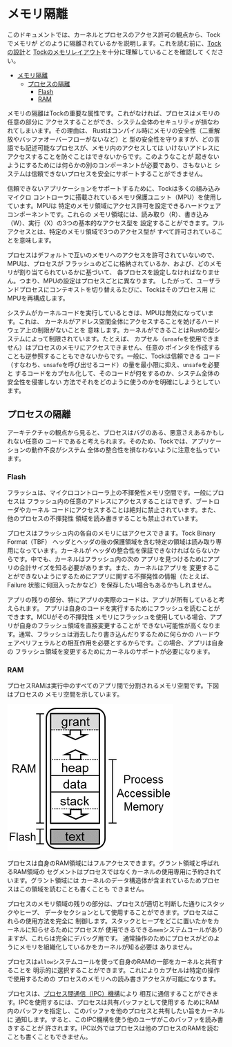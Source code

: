 メモリ隔離
=============

このドキュメントでは、カーネルとプロセスのアクセス許可の観点から、Tockでメモリが
どのように隔離されているかを説明します。これを読む前に、[Tockの設計](Design.md)と
[Tockのメモリレイアウト](Memory_Layout.md)を十分に理解していることを確認して
ください。

<!-- npm i -g markdown-toc; markdown-toc -i Memory_Isolation.md -->

<!-- toc -->

- [メモリ隔離](#メモリ隔離)
  - [プロセスの隔離](#プロセスの隔離)
    - [Flash](#flash)
    - [RAM](#ram)

<!-- tocstop -->

メモリの隔離はTockの重要な属性です。これがなければ、プロセスはメモリの任意の部分に
アクセスすることができ、システム全体のセキュリティが損なわれてしまいます。その理由は、
Rustはコンパイル時にメモリの安全性（二重解放やバッファオーバーフローがないなど）と
型の安全性を守りますが、どの言語でも記述可能なプロセスが、メモリ内のアクセスしては
いけないアドレスにアクセスすることを防ぐことはできないからです。このようなことが
起きないようにするためには何らかの別のコンポーネントが必要であり、さもないと
システムは信頼できないプロセスを安全にサポートすることができません。

信頼できないアプリケーションをサポートするために、Tockは多くの組み込みマイクロ
コントローラに搭載されているメモリ保護ユニット（MPU）を使用しています。MPUは
特定のメモリ領域にアクセス許可を設定できるハードウェアコンポーネントです。これらの
メモリ領域には、読み取り（R）、書き込み（W）、実行（X）の3つの基本的なアクセス型を
設定することができます。フルアクセスとは、特定のメモリ領域で3つのアクセス型が
すべて許可されていることを意味します。

プロセスはデフォルトで互いのメモリへのアクセスを許可されていないので、MPUは、プロセスが
フラッシュのどこに格納されているか、および、どのメモリが割り当てられているかに基づいて、
各プロセスを設定しなければなりません。つまり、MPUの設定はプロセスごとに異なります。
したがって、ユーザランドプロセスにコンテキストを切り替えるたびに、Tockはそのプロセス用
にMPUを再構成します。

システムがカーネルコードを実行しているときは、MPUは無効になっています。これは、
カーネルがアドレス空間全体にアクセスすることを妨げるハードウェア上の制限がないことを
意味します。カーネルができることはRustの型システムによって制限されています。たとえば、
カプセル（`unsafe`を使用できません）はプロセスのメモリにアクセスできません、任意の
ポインタを作成することも逆参照することもできないからです。一般に、Tockは信頼できる
コード（すなわち、`unsafe`を呼び出せるコード）の量を最小限に抑え、`unsafe`を必要と
するコードをカプセル化して、そのコードが何をするのか、システム全体の安全性を侵害しない
方法でそれをどのように使うのかを明確にしようとしています。

## プロセスの隔離

アーキテクチャの観点から見ると、プロセスはバグのある、悪意さえあるかもしれない任意の
コードであると考えられます。そのため、Tockでは、アプリケーションの動作不良がシステム
全体の整合性を損なわないように注意を払っています。

### Flash

フラッシュは、マイクロコントローラ上の不揮発性メモリ空間です。一般にプロセスは
フラッシュ内の任意のアドレスにアクセスすることはできず、ブートローダやカーネル
コードにアクセスすることは絶対に禁止されています。また、他のプロセスの不揮発性
領域を読み書きすることも禁止されています。

プロセスはフラッシュ内の各自のメモリにはアクセスできます。Tock Binary Format（TBF）
ヘッダとヘッダの後の保護領域を含む特定の領域は読み取り専用になっています。カーネルが
ヘッダの整合性を保証できなければならないからです。中でも、カーネルはフラッシュ内の次の
アプリを見つけるためにアプリの合計サイズを知る必要があります。また、カーネルはアプリを
変更することができないようにするためにアプリに関する不揮発性の情報（たとえば、Failure
状態に何回入ったかなど）を保存したい場合もあるかもしれません。

アプリの残りの部分、特にアプリの実際のコードは、アプリが所有していると考えられます。
アプリは自身のコードを実行するためにフラッシュを読むことができます。MCUがその不揮発性
メモリにフラッシュを使用している場合、アプリが自身のフラッシュ領域を直接変更することが
できない可能性が高くなります。通常、フラッシュは消去したり書き込んだりするために何らかの
ハードウェアペリフェラルとの相互作用を必要とするからです。この場合、アプリは自身の
フラッシュ領域を変更するためにカーネルのサポートが必要になります。

### RAM

プロセスRAMは実行中のすべてのアプリ間で分割されるメモリ空間です。下図はプロセスの
メモリ空間を示しています。

![Process' RAM](processram.png)

プロセスは自身のRAM領域にはフルアクセスできます。グラント領域と呼ばれるRAM領域の
セグメントはプロセスではなくカーネルの使用専用に予約されています。グラント領域には
カーネルのデータ構造体が含まれているためプロセスはこの領域を読むことも書くことも
できません。

プロセスのメモリ領域の残りの部分は、プロセスが適切と判断した通りにスタックやヒープ、
データセクションとして使用することができます。プロセスはこれらの使用方法を完全に
制御します。スタックとヒープをどこに置いたかをカーネルに知らせるためにプロセスが
使用できるできる`mem`システムコールがありますが、これらは完全にデバッグ用です。
通常操作のためにプロセスがどのようにメモリを組織化しているかをカーネルが知る必要は
ありません。

プロセスは`allow`システムコールを使って自身のRAMの一部をカーネルと共有することを
明示的に選択することができます。これによりカプセルは特定の操作で使用するための
プロセスのメモリへの読み書きアクセスが可能になります。

プロセスは、[プロセス間通信（IPC）機構](https://book.tockos.org/tutorials/05_ipc.html)により
相互に通信することができます。IPCを使用するには、プロセスは共有バッファとして使用する
ためにRAM内のバッファを指定し、このバッファを他のプロセスと共有したい旨をカーネルに
通知します。すると、このIPC機構を使う他のユーザがこのバッファを読み書きすることが
許されます。IPC以外ではプロセスは他のプロセスのRAMを読むことも書くこともできません。
